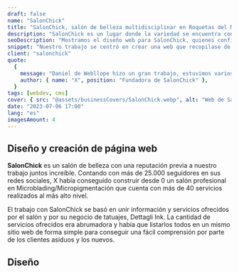 ```yaml
---
draft: false
name: "SalonChick"
title: "SalonChick, salón de belleza multidisciplinar en Roquetas del Mar"
description: "SalonChick es un lugar donde la variedad se encuentra con la destreza de expertos para resaltar tu belleza y realzar tu auténtica esencia"
seoDescription: "Mostramos el diseño web para SalonChick, quienes confiaron en nosotros para crear una página web equiparable a su amplia popularidad en redes."
snippet: "Nuestro trabajo se centró en crear una web que recopilase de forma elegante, informativa y estructurada todos los servicios que este salón ofrecía, debido a su enorme variedad era necesaria una página web que los listase de forma sencilla para que los clientes y usuarios la tengan siempre disponible."
client: "salonchick"
quote:
  {
    message: "Daniel de Webllope hizo un gran trabajo, estuvimos varios meses comunicándonos para que todo saliese perfecto, manteniendo su profesionalidad al mismo tiempo que escuchaba todas mis peticiones y cambios deseados en la página.",
    author: { name: "X", position: "Fundadora de SalonChick" },
  }
tags: [webdev, cms]
cover: { src: "@assets/businessCovers/SalonChick.webp", alt: "Web de SalonChick" }
date: "2023-07-06 17:00"
lang: "es"
imagesAmount: 4
---
```


## Diseño y creación de página web

**SalonChick** es un salón de belleza con una reputación previa a nuestro trabajo juntos increíble. Contando con más de 25.000 seguidores en sus redes sociales, X había conseguido construir desde 0 un salón profesional en Microblading/Micropigmentación que cuenta con más de 40 servicios realizados al más alto nivel.

El trabajo con SalonChick se basó en unir información y servicios ofrecidos por el salón y por su negocio de tatuajes, Dettagli Ink. La cantidad de servicios ofrecidos era abrumadora y había que listarlos todos en un mismo sitio web de forma simple para conseguir una fácil comprensión por parte de los clientes asiduos y los nuevos.
## Diseño
